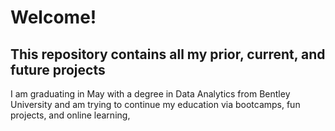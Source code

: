 # Welcome!
## This repository contains all my prior, current, and future projects

I am graduating in May with a degree in Data Analytics from Bentley University and am trying to continue my education via bootcamps, fun projects, and online learning,



